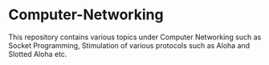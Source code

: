# Computer-Networking
This repository contains various topics under Computer Networking such as Socket Programming, Stimulation of various protocols 
such as Aloha and Slotted Aloha etc.

